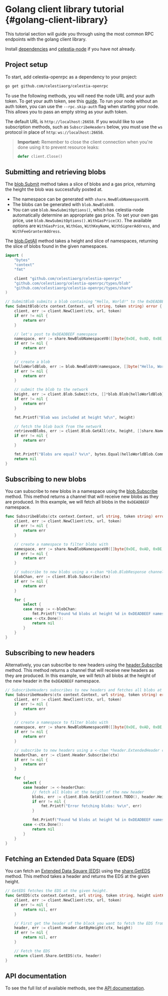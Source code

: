 # Golang client library tutorial {#golang-client-library}

This tutorial section will guide you through using the most common RPC endpoints with the golang client library.

Install [dependencies](../how-to-guides/environment.md) and
[celestia-node](../how-to-guides/celestia-node.md) if you have
not already.

## Project setup

To start, add celestia-openrpc as a dependency to your project:

```bash
go get github.com/celestiaorg/celestia-openrpc
```

To use the following methods, you will need the node URL and your auth token. To get your auth token, see this [guide](./node-tutorial.md#auth-token). To run your node without an auth token, you can use the `--rpc.skip-auth` flag when starting your node. This allows you to pass an empty string as your auth token.

The default URL is `http://localhost:26658`. If you would like to use subscription methods, such as `SubscribeHeaders` below, you must use the `ws` protocol in place of `http`: `ws://localhost:26658`.

> **Important:** Remember to close the client connection when you're done using it to prevent resource leaks:
> ```go
> defer client.Close()
> ```

## Submitting and retrieving blobs

The [blob.Submit](https://node-rpc-docs.celestia.org/#blob.Submit) method takes a slice of blobs and a gas price, returning the height the blob was successfully posted at.

- The namespace can be generated with `share.NewBlobNamespaceV0`.
- The blobs can be generated with `blob.NewBlobV0`.
- You can use `blob.NewSubmitOptions()`, which has celestia-node automatically determine an appropriate gas price. To set your own gas price, use `blob.NewSubmitOptions().WithGasPrice(X)`. The available options are `WithGasPrice`, `WithGas`, `WithKeyName`, `WithSignerAddress`, and `WithFeeGranterAddress`.

The [blob.GetAll](https://node-rpc-docs.celestia.org/#blob.GetAll) method takes a height and slice of namespaces, returning the slice of blobs found in the given namespaces.

```go
import (
	"bytes"
	"context"
	"fmt"

	client "github.com/celestiaorg/celestia-openrpc"
	"github.com/celestiaorg/celestia-openrpc/types/blob"
	"github.com/celestiaorg/celestia-openrpc/types/share"
)

// SubmitBlob submits a blob containing "Hello, World!" to the 0xDEADBEEF namespace. It uses the default signer on the running node.
func SubmitBlob(ctx context.Context, url string, token string) error {
	client, err := client.NewClient(ctx, url, token)
	if err != nil {
		return err
	}

	// let's post to 0xDEADBEEF namespace
	namespace, err := share.NewBlobNamespaceV0([]byte{0xDE, 0xAD, 0xBE, 0xEF})
	if err != nil {
		return err
	}

	// create a blob
	helloWorldBlob, err := blob.NewBlobV0(namespace, []byte("Hello, World!"))
	if err != nil {
		return err
	}

	// submit the blob to the network
	height, err := client.Blob.Submit(ctx, []*blob.Blob{helloWorldBlob}, blob.NewSubmitOptions())
	if err != nil {
		return err
	}

	fmt.Printf("Blob was included at height %d\n", height)

	// fetch the blob back from the network
	retrievedBlobs, err := client.Blob.GetAll(ctx, height, []share.Namespace{namespace})
	if err != nil {
		return err
	}

	fmt.Printf("Blobs are equal? %v\n", bytes.Equal(helloWorldBlob.Commitment, retrievedBlobs[0].Commitment))
	return nil
}
```

## Subscribing to new blobs

You can subscribe to new blobs in a namespace using the [blob.Subscribe](https://node-rpc-docs.celestia.org/#blob.Subscribe) method. This method returns a channel that will receive new blobs as they are produced. In this example, we will fetch all blobs in the `0xDEADBEEF` namespace.

```go
func SubscribeBlobs(ctx context.Context, url string, token string) error {
	client, err := client.NewClient(ctx, url, token)
	if err != nil {
		return err
	}

	// create a namespace to filter blobs with
	namespace, err := share.NewBlobNamespaceV0([]byte{0xDE, 0xAD, 0xBE, 0xEF})
	if err != nil {
		return err
	}

	// subscribe to new blobs using a <-chan *blob.BlobResponse channel
	blobChan, err := client.Blob.Subscribe(ctx)
	if err != nil {
		return err
	}

	for {
		select {
		case resp := <-blobChan:
			fmt.Printf("Found %d blobs at height %d in 0xDEADBEEF namespace\n", len(resp.Blobs()), resp.Height)
		case <-ctx.Done():
			return nil
		}
	}
}
```

## Subscribing to new headers

Alternatively, you can subscribe to new headers using the [header.Subscribe](https://node-rpc-docs.celestia.org/#header.Subscribe) method. This method returns a channel that will receive new headers as they are produced. In this example, we will fetch all blobs at the height of the new header in the `0xDEADBEEF` namespace.

```go
// SubscribeHeaders subscribes to new headers and fetches all blobs at the height of the new header in the 0xDEADBEEF namespace.
func SubscribeHeaders(ctx context.Context, url string, token string) error {
	client, err := client.NewClient(ctx, url, token)
	if err != nil {
		return err
	}

	// create a namespace to filter blobs with
	namespace, err := share.NewBlobNamespaceV0([]byte{0xDE, 0xAD, 0xBE, 0xEF})
	if err != nil {
		return err
	}

	// subscribe to new headers using a <-chan *header.ExtendedHeader channel
	headerChan, err := client.Header.Subscribe(ctx)
	if err != nil {
		return err
	}

	for {
		select {
		case header := <-headerChan:
			// fetch all blobs at the height of the new header
			blobs, err := client.Blob.GetAll(context.TODO(), header.Height(), []share.Namespace{namespace})
			if err != nil {
				fmt.Printf("Error fetching blobs: %v\n", err)
			}

			fmt.Printf("Found %d blobs at height %d in 0xDEADBEEF namespace\n", len(blobs), header.Height())
		case <-ctx.Done():
			return nil
		}
	}
}
```

## Fetching an Extended Data Square (EDS)

You can fetch an [Extended Data Square (EDS)](https://celestiaorg.github.io/celestia-app/specs/data_structures.html#erasure-coding) using the [share.GetEDS](https://node-rpc-docs.celestia.org/#share.GetEDS) method. This method takes a header and returns the EDS at the given height.

```go
// GetEDS fetches the EDS at the given height.
func GetEDS(ctx context.Context, url string, token string, height uint64) (*rsmt2d.ExtendedDataSquare, error) {
	client, err := client.NewClient(ctx, url, token)
	if err != nil {
		return nil, err
	}

	// First get the header of the block you want to fetch the EDS from
	header, err := client.Header.GetByHeight(ctx, height)
	if err != nil {
		return nil, err
	}

	// Fetch the EDS
	return client.Share.GetEDS(ctx, header)
}
```

## API documentation

To see the full list of available methods, see the [API documentation](https://node-rpc-docs.celestia.org/).
